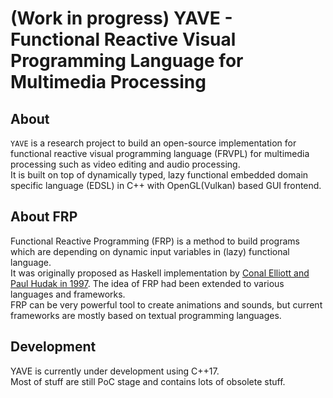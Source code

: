 # (Work in progress) YAVE - Functional Reactive Visual Programming Language for Multimedia Processing

## About

`YAVE` is a research project to build an open-source implementation for functional reactive visual programming language (FRVPL) for multimedia processing such as video editing and audio processing.  
It is built on top of dynamically typed, lazy functional embedded domain specific language (EDSL) in C++ with OpenGL(Vulkan) based GUI frontend.  

## About FRP

Functional Reactive Programming (FRP) is a method to build programs which are depending on dynamic input variables in (lazy) functional language.  
It was originally proposed as Haskell implementation by [Conal Elliott and Paul Hudak in 1997](http://conal.net/papers/icfp97/). The idea of FRP had been extended to various languages and frameworks.  
FRP can be very powerful tool to create animations and sounds, but current frameworks are mostly based on textual programming languages.

## Development   

YAVE is currently under development using C++17.  
Most of stuff are still PoC stage and contains lots of obsolete stuff.